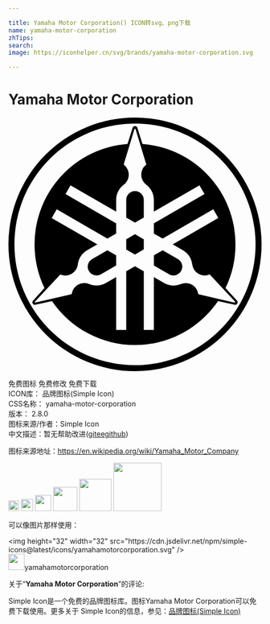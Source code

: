 ```yaml
---

title: Yamaha Motor Corporation() ICON转svg、png下载
name: yamaha-motor-corporation
zhTips: 
search: 
image: https://iconhelper.cn/svg/brands/yamaha-motor-corporation.svg

---
```


# Yamaha Motor Corporation  <small style="font-size: 60%;font-weight: 100"></small>

<div id="svg" class="svg-wrap">
<svg role="img" xmlns="http://www.w3.org/2000/svg" viewBox="0 0 24 24"><title>Yamaha Motor Corporation icon</title><path d="M12 0A12 12 0 000 12a12 12 0 0012 12 12 12 0 0012-12A12 12 0 0012 0zm0 .57C18.315.57 23.43 5.685 23.43 12c0 6.31-5.115 11.43-11.43 11.43C5.69 23.43.57 18.314.57 12 .57 5.69 5.69.57 12 .57zm0 .234c-.1 0-.183.06-.218.147l-.492 1.551A9.523 9.523 0 002.475 12c0 1.48.337 2.885.94 4.136l-1.1 1.206a.241.241 0 00-.015.262.246.246 0 00.238.115l1.592-.353a9.52 9.52 0 007.87 4.16c3.27 0 6.16-1.652 7.874-4.16l1.592.353a.236.236 0 00.23-.123.234.234 0 00-.016-.262l-1.1-1.198A9.431 9.431 0 0021.526 12a9.523 9.523 0 00-8.815-9.498L12.218.947A.237.237 0 0012 .804zm-.003.25c.024 0 .048.02.056.043l1.02 3.354a1.2 1.2 0 00-.48.957c0 .389.19.734.48.952h-.004c.436.326.718.846.718 1.429v1.12l4.326-2.497.476.825-4.802 2.77v.965l.834.48 4.802-2.774.476.825-4.326 2.5.972.56c.508.294.818.798.882 1.338v-.004a1.193 1.193 0 001.655.953l2.393 2.56c.02.02.02.047.008.07-.016.025-.04.033-.068.029l-3.413-.794a1.193 1.193 0 00-1.65-.957l.003-.004c-.5.215-1.091.199-1.6-.095l-.968-.56v4.994h-.952v-5.545l-.834-.48-.833.48v5.545h-.953V15.1l-.972.555c-.508.294-1.1.31-1.6.096l.004.004a1.193 1.193 0 00-1.651.957l-3.413.793a.054.054 0 01-.063-.028c-.016-.02-.012-.047.008-.067l2.397-2.56c.333.143.73.135 1.067-.064.338-.194.544-.528.588-.889v.004c.063-.54.373-1.044.88-1.337l.97-.56-4.327-2.496.477-.826 4.802 2.774.833-.484v-.964l-4.802-2.77.476-.826 4.326 2.496V7.79c0-.583.282-1.103.719-1.429h-.004c.29-.214.476-.56.476-.952 0-.393-.19-.738-.48-.957l1.02-3.353c.008-.028.031-.044.051-.044zm.004 5.902a.833.833 0 00-.833.833v1.67L12 9.94l.833-.48V7.789a.833.833 0 00-.833-.833zm0 4.084l-.833.48v.964l.833.476.833-.48v-.96zm-2.62 1.516l-1.444.833a.833.833 0 00-.306 1.14.822.822 0 00.723.412.83.83 0 00.416-.111l1.445-.834v-.96zm5.243 0l-.833.48V14l1.445.834a.834.834 0 00.833-1.445z"/></svg>
</div>
<detail full-name='yamaha-motor-corporation'></detail>

<div class="detail-page">
<p>
<span><span class="badge-success badge">免费图标</span> <span class="badge-success badge">免费修改</span>  <span class="badge-success badge">免费下载</span> </span>
<br/>
<span>
ICON库：
<span class="badge-secondary badge">品牌图标(Simple Icon)</span> 
</span>
<br/>
<span>
CSS名称：
<span class="badge-secondary badge">yamaha-motor-corporation</span> 
</span>

<br/>
<span>
版本：
<span class="badge-secondary badge">2.8.0</span> 
</span>
<br/>
<span>图标来源/作者：<span class="badge-light badge">Simple Icon</span></span> 
<br/>
<span class="zh-detail">中文描述：暂无<span class="help-link"><span>帮助改进</span>(<a href="https://gitee.com/liuwave/icon-helper/edit/master/json/brands/yamaha-motor-corporation.json" target="_blank" rel="noopener noreferrer">gitee</a><a href="https://github.com/liuwave/icon-helper/edit/master/json/brands/yamaha-motor-corporation.json" target="_blank" rel="noopener noreferrer">github</a></span>)</span><br/>
</p>
</div><div class="description description alert alert-light"><p>图标来源地址：<a href="https://en.wikipedia.org/wiki/Yamaha_Motor_Company" target="_blank" rel="noopener noreferrer">https://en.wikipedia.org/wiki/Yamaha_Motor_Company</a></p></div>
<div class="alert alert-dark">
<img height="21" width="21" src="https://cdn.jsdelivr.net/npm/simple-icons@latest/icons/yamahamotorcorporation.svg" />
<img height="24" width="24" src="https://cdn.jsdelivr.net/npm/simple-icons@latest/icons/yamahamotorcorporation.svg" />
<img height="32" width="32" src="https://cdn.jsdelivr.net/npm/simple-icons@latest/icons/yamahamotorcorporation.svg" />
<img height="48" width="48" src="https://cdn.jsdelivr.net/npm/simple-icons@latest/icons/yamahamotorcorporation.svg" />
<img height="64" width="64" src="https://cdn.jsdelivr.net/npm/simple-icons@latest/icons/yamahamotorcorporation.svg" />
<img height="96" width="96" src="https://cdn.jsdelivr.net/npm/simple-icons@latest/icons/yamahamotorcorporation.svg" />

</div>
<div>
  <p>可以像图片那样使用：    
  </p>
  <div class="alert alert-primary" style="font-size: 14px">
    &lt;img height="32" width="32" src="https://cdn.jsdelivr.net/npm/simple-icons@latest/icons/yamahamotorcorporation.svg" /&gt;
    <copy-btn content='<img height="32" width="32" src="https://cdn.jsdelivr.net/npm/simple-icons@latest/icons/yamahamotorcorporation.svg" />'></copy-btn>
  </div>
  <div class="alert alert-secondary">
    <img height="32" width="32" src="https://cdn.jsdelivr.net/npm/simple-icons@latest/icons/yamahamotorcorporation.svg" />yamahamotorcorporation
    <copy-btn content="yamahamotorcorporation" btn-title="复制图标名称"></copy-btn>
  </div>
</div>
<div class="icon-detail__container">
<p>关于“<b>Yamaha Motor Corporation</b>”的评论:</p>
</div>
<Vssue title="关于“Yamaha Motor Corporation”的评论" />
<div><p>Simple Icon是一个免费的品牌图标库。图标Yamaha Motor Corporation可以免费下载使用。更多关于  Simple Icon的信息，参见：<a target="_blank" href="https://iconhelper.cn/brands.html">品牌图标(Simple Icon)</a>
</p></div>
